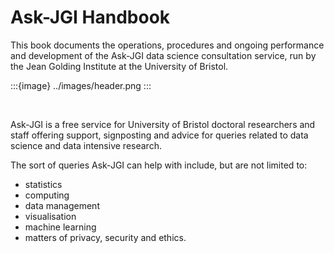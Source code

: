 # Ask-JGI Handbook

This book documents the operations, procedures and ongoing performance
and development of the Ask-JGI data science consultation service, run
by the Jean Golding Institute at the University of Bristol. 

:::{image} ../images/header.png
:::

<p>&nbsp;</p>
Ask-JGI is a free service for University of Bristol doctoral
researchers and staff offering support, signposting and advice for
queries related to data science and data intensive research. 

The sort of queries Ask-JGI can help with include, but are not limited
to:
-    statistics
-    computing
-    data management
-    visualisation
-    machine learning
-    matters of privacy, security and ethics.

